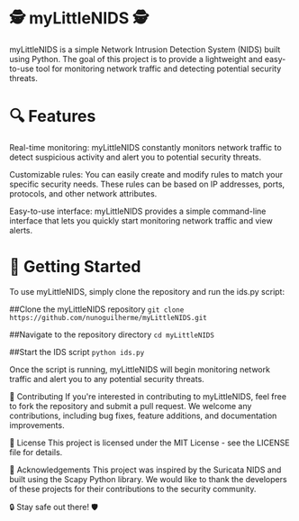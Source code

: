 # 🕵️ myLittleNIDS 🕵️
myLittleNIDS is a simple Network Intrusion Detection System (NIDS) built using Python. The goal of this project is to provide a lightweight and easy-to-use tool for monitoring network traffic and detecting potential security threats.

# 🔍 Features
Real-time monitoring: myLittleNIDS constantly monitors network traffic to detect suspicious activity and alert you to potential security threats.

Customizable rules: You can easily create and modify rules to match your specific security needs. These rules can be based on IP addresses, ports, protocols, and other network attributes.

Easy-to-use interface: myLittleNIDS provides a simple command-line interface that lets you quickly start monitoring network traffic and view alerts.

# 🚀 Getting Started
To use myLittleNIDS, simply clone the repository and run the ids.py script:

##Clone the myLittleNIDS repository
`git clone https://github.com/nunoguilherme/myLittleNIDS.git`

##Navigate to the repository directory
`cd myLittleNIDS`

##Start the IDS script
`python ids.py`

Once the script is running, myLittleNIDS will begin monitoring network traffic and alert you to any potential security threats.

📝 Contributing
If you're interested in contributing to myLittleNIDS, feel free to fork the repository and submit a pull request. We welcome any contributions, including bug fixes, feature additions, and documentation improvements.

📜 License
This project is licensed under the MIT License - see the LICENSE file for details.

🤝 Acknowledgements
This project was inspired by the Suricata NIDS and built using the Scapy Python library. We would like to thank the developers of these projects for their contributions to the security community.

🔒 Stay safe out there! 🛡️




